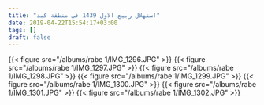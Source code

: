 ```yaml
---
title: "استهلال ربيع الاول 1439 في منطقة كبد"
date: 2019-04-22T15:54:17+03:00
tags: []
draft: false
---
```


{{< figure src="/albums/rabe 1/IMG_1296.JPG" >}}
{{< figure src="/albums/rabe 1/IMG_1297.JPG" >}}
{{< figure src="/albums/rabe 1/IMG_1298.JPG" >}}
{{< figure src="/albums/rabe 1/IMG_1299.JPG" >}}
{{< figure src="/albums/rabe 1/IMG_1300.JPG" >}}
{{< figure src="/albums/rabe 1/IMG_1301.JPG" >}}
{{< figure src="/albums/rabe 1/IMG_1302.JPG" >}}
